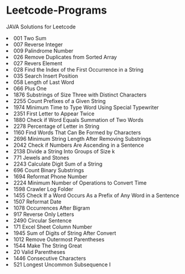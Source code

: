 # Leetcode-Programs
JAVA Solutions for Leetcode
<li>001 Two Sum</li>
<li>007 Reverse Integer</li>
<li>009 Palindrome Number</li>
<li>026 Remove Duplicates from Sorted Array</li>
<li>027 Revers Element</li>
<li>028 Find the Index of the First Occurrence in a String</li>
<li>035 Search Insert Position</li>
<li>058 Length of Last Word</li>
<li>066 Plus One</li>
<li>1876 Substrings of Size Three with Distinct Characters</li>
<Li>2255 Count Prefixes of a Given String</Li>
<li>1974 Minimum Time to Type Word Using Special Typewriter</li>
<li>2351 First Letter to Appear Twice</li>
<li>1880 Check if Word Equals Summation of Two Words</li>
<li>2278 Percentage of Letter in String</li>
<li>1160 Find Words That Can Be Formed by Characters</li>
<li>2696 Minimum String Length After Removing Substrings</li>
<li>2042 Check if Numbers Are Ascending in a Sentence</li>
<li>2138 Divide a String Into Groups of Size k</li>
<li>771 Jewels and Stones</li>
<li>2243 Calculate Digit Sum of a String</li>
<li>696 Count Binary Substrings</li>
<li>1694 Reformat Phone Number</li>
<li>2224 Minimum Number of Operations to Convert Time</li>
<li>1598 Crawler Log Folder</li>
<li>1455 Check If a Word Occurs As a Prefix of Any Word in a Sentence</li>
<li>1507 Reformat Date</li>
<li>1078 Occurrences After Bigram</li>
<li>917 Reverse Only Letters</li>
<li>2490 Circular Sentence</li>
<li>171 Excel Sheet Column Number</li>
<li>1945 Sum of Digits of String After Convert</li>
<li>1012 Remove Outermost Parentheses</li>
<li>1544 Make The String Great</li>
<li>20 Valid Parentheses</li>
<li>1446 Consecutive Characters</li>
<li>521 Longest Uncommon Subsequence I</li>